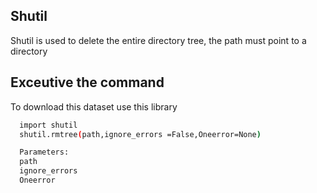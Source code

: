 
## Shutil

Shutil is used to delete the entire directory tree, the path must point to a directory


## Exceutive the command

To download this dataset use this library

```bash
  import shutil
  shutil.rmtree(path,ignore_errors =False,Oneerror=None)

  Parameters:
  path
  ignore_errors
  Oneerror
```



